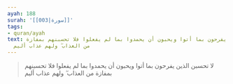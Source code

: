 ```yaml
---
ayah: 188
surah: '[[003|سورة]]'
tags:
- quran/ayah
text: لا تحسبن الذين يفرحون بما أتوا ويحبون أن يحمدوا بما لم يفعلوا فلا تحسبنهم بمفازة
  من العذاب ۖ ولهم عذاب أليم
---
```

> لا تحسبن الذين يفرحون بما أتوا ويحبون أن يحمدوا بما لم يفعلوا فلا تحسبنهم بمفازة من العذاب ۖ ولهم عذاب أليم
